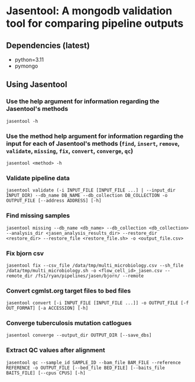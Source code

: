 # Jasentool: A mongodb validation tool for comparing pipeline outputs
## Dependencies (latest)
* python=3.11
* pymongo

## Using Jasentool
### Use the help argument for information regarding the Jasentool's methods
```
jasentool -h
```

### Use the method help argument for information regarding the input for each of Jasentool's methods (`find`, `insert`, `remove`, `validate`, `missing`, `fix`, `convert`, `converge`, `qc`)
```
jasentool <method> -h
```

### Validate pipeline data
```
jasentool validate (-i INPUT_FILE [INPUT_FILE ...] | --input_dir INPUT_DIR) --db_name DB_NAME --db_collection DB_COLLECTION -o OUTPUT_FILE [--address ADDRESS] [-h]
```

### Find missing samples
```
jasentool missing --db_name <db_name> --db_collection <db_collection> --analysis_dir <jasen_analysis_results_dir> --restore_dir <restore_dir> --restore_file <restore_file.sh> -o <output_file.csv>
```

### Fix bjorn csv
```
jasentool fix --csv_file /data/tmp/multi_microbiology.csv --sh_file /data/tmp/multi_microbiology.sh -o <flow_cell_id>_jasen.csv --remote_dir /fs1/ryan/pipelines/jasen/bjorn/ --remote
```

### Convert cgmlst.org target files to bed files
```
jasentool convert [-i INPUT_FILE [INPUT_FILE ...]] -o OUTPUT_FILE [-f OUT_FORMAT] [-a ACCESSION] [-h]
```

### Converge tuberculosis mutation catlogues
```
jasentool converge --output_dir OUTPUT_DIR [--save_dbs]
```

### Extract QC values after alignment
```
jasentool qc --sample_id SAMPLE_ID --bam_file BAM_FILE --reference REFERENCE -o OUTPUT_FILE [--bed_file BED_FILE] [--baits_file BAITS_FILE] [--cpus CPUS] [-h]
```
